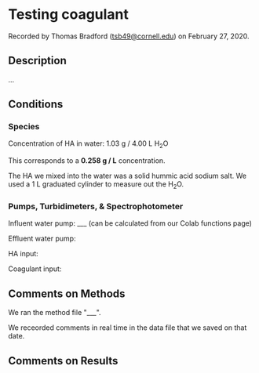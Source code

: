 # Testing coagulant

Recorded by Thomas Bradford (tsb49@cornell.edu) on February 27, 2020. 

## Description 
...

## Conditions

### Species 
Concentration of HA in water: 1.03 g / 4.00 L H<sub>2</sub>O 

This corresponds to a **0.258 g / L** concentration. 

The HA we mixed into the water was a solid hummic acid sodium salt. We used a 1 L graduated cylinder to measure out the H<sub>2</sub>O. 

### Pumps, Turbidimeters, & Spectrophotometer
Influent water pump: ___ (can be calculated from our Colab functions page)

Effluent water pump: 

HA input: 

Coagulant input: 

## Comments on Methods
We ran the method file "___". 

We receorded comments in real time in the data file that we saved on that date. 

## Comments on Results
